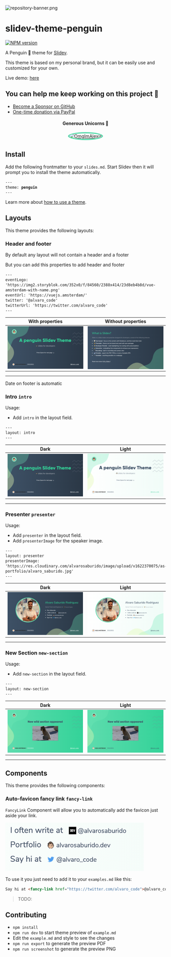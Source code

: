 ![repository-banner.png](https://res.cloudinary.com/alvarosaburido/image/upload/v1612193118/as-portfolio/Repo_Banner_kexozw.png)

# slidev-theme-penguin

[![NPM version](https://img.shields.io/npm/v/slidev-theme-penguin?color=3AB9D4&label=)](https://www.npmjs.com/package/slidev-theme-penguin)

A Penguin 🐧  theme for [Slidev](https://github.com/slidevjs/slidev).

This theme is based on my personal brand, but it can be easily use and customized for your own.

<!--
run `npm run dev` to check out the slides for more details of how to start writing a theme
-->

<!--
put some screenshots here to demonstrate your theme,
-->


Live demo: [here](https://slidev-theme-penguin.alvarosaburido.dev/)

## You can help me keep working on this project 💚

- [Become a Sponsor on GitHub](https://github.com/sponsors/alvarosaburido)
- [One-time donation via PayPal](https://paypal.me/alvarosaburido)

<h4 align="center">Generous Unicorns 🦄</h4>

<p align="center">
  <a href="https://github.com/OmgImAlexis" target="_blank" rel="noopener noreferrer" ">
    <img src="https://avatars.githubusercontent.com/u/6525926?v=4" height="72px"  style="border-radius: 100%; overflow: hidden; border: 4px solid #5EDCAE" alt="OmgImAlexis">
  </a>
</p>


## Install

Add the following frontmatter to your `slides.md`. Start Slidev then it will prompt you to install the theme automatically.

<pre><code>---
theme: <b>penguin</b>
---</code></pre>

Learn more about [how to use a theme](https://sli.dev/themes/use).

## Layouts

This theme provides the following layouts:

### Header and footer

By default any layout will not contain a header and a footer

But you can add this properties to add header and footer

```
---
eventLogo: 'https://img2.storyblok.com/352x0/f/84560/2388x414/23d8eb4b8d/vue-amsterdam-with-name.png'
eventUrl: 'https://vuejs.amsterdam/'
twitter: '@alvaro_code'
twitterUrl: 'https://twitter.com/alvaro_code'
---
```
With properties            | Without properties 
:-------------------------:|:-------------------------:
![introDark](./screenshots/dark/01.png) | ![introLight](./screenshots/dark/03.png)

---

Date on footer is automatic

### Intro `intro`

Usage:

- Add `intro` in the layout field.

```
---
layout: intro
---
```

Dark                       | Light
:-------------------------:|:-------------------------:
![introDark](./screenshots/dark/01.png) | ![introLight](./screenshots/light/01.png)

---

### Presenter `presenter`

Usage:

- Add `presenter` in the layout field.
- Add `presenterImage` for the speaker image.

```
---
layout: presenter
presenterImage: 'https://res.cloudinary.com/alvarosaburido/image/upload/v1622370075/as-portfolio/alvaro_saburido.jpg'
---
```

Dark                       | Light
:-------------------------:|:-------------------------:
![presenterDark](./screenshots/dark/02.png) | ![presenterLight](./screenshots/light/02.png)

---

### New Section `new-section`

Usage:

- Add `new-section` in the layout field.

```
---
layout: new-section
---
```

Dark                       | Light
:-------------------------:|:-------------------------:
![newSectionDark](./screenshots/dark/05.png) | ![newSectionLight](./screenshots/light/05.png)

---

## Components

This theme provides the following components:

### Auto-favicon fancy link `fancy-link`

`FancyLink` Component will allow you to automatically add the favicon just aside your link.

![auto-favicon](./screenshots/fancy-link-component.png)

To use it you just need to add it to your `examples.md` like this:

```markdown
Say hi at <fancy-link href="https://twitter.com/alvaro_code">@alvaro_code</fancy-link>
```

> TODO:

## Contributing

- `npm install`
- `npm run dev` to start theme preview of `example.md`
- Edit the `example.md` and style to see the changes
- `npm run export` to generate the preview PDF
- `npm run screenshot` to generate the preview PNG
